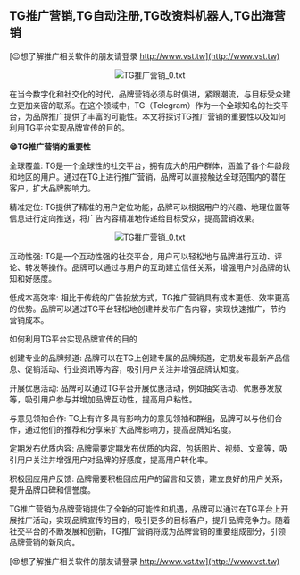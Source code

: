 ## **TG推广营销,TG自动注册,TG改资料机器人,TG出海营销**

[😍想了解推广相关软件的朋友请登录 http://www.vst.tw](http://www.vst.tw)

 <center><img src="https://vst.tw/MP4/tuiguang/png/8.png" alt="TG推广营销_0.txt"></center>

在当今数字化和社交化的时代，品牌营销必须与时俱进，紧跟潮流，与目标受众建立更加亲密的联系。在这个领域中，TG（Telegram）作为一个全球知名的社交平台，为品牌推广提供了丰富的可能性。本文将探讨TG推广营销的重要性以及如何利用TG平台实现品牌宣传的目的。

**😄TG推广营销的重要性**

全球覆盖: TG是一个全球性的社交平台，拥有庞大的用户群体，涵盖了各个年龄段和地区的用户。通过在TG上进行推广营销，品牌可以直接触达全球范围内的潜在客户，扩大品牌影响力。

精准定位: TG提供了精准的用户定位功能，品牌可以根据用户的兴趣、地理位置等信息进行定向推送，将广告内容精准地传递给目标受众，提高营销效果。

 <center><img src="https://vst.tw/MP4/tuiguang/png/6.png" alt="TG推广营销_0.txt"></center>

互动性强: TG是一个互动性强的社交平台，用户可以轻松地与品牌进行互动、评论、转发等操作。品牌可以通过与用户的互动建立信任关系，增强用户对品牌的认知和好感度。

低成本高效率: 相比于传统的广告投放方式，TG推广营销具有成本更低、效率更高的优势。品牌可以通过TG平台轻松地创建并发布广告内容，实现快速推广，节约营销成本。

如何利用TG平台实现品牌宣传的目的

创建专业的品牌频道: 品牌可以在TG上创建专属的品牌频道，定期发布最新产品信息、促销活动、行业资讯等内容，吸引用户关注并增强品牌认知度。

开展优惠活动: 品牌可以通过TG平台开展优惠活动，例如抽奖活动、优惠券发放等，吸引用户参与并增加品牌互动性，提高用户粘性。

与意见领袖合作: TG上有许多具有影响力的意见领袖和群组，品牌可以与他们合作，通过他们的推荐和分享来扩大品牌影响力，提高品牌知名度。

定期发布优质内容: 品牌需要定期发布优质的内容，包括图片、视频、文章等，吸引用户关注并增强用户对品牌的好感度，提高用户转化率。

积极回应用户反馈: 品牌需要积极回应用户的留言和反馈，建立良好的用户关系，提升品牌口碑和信誉度。

TG推广营销为品牌营销提供了全新的可能性和机遇，品牌可以通过在TG平台上开展推广活动，实现品牌宣传的目的，吸引更多的目标客户，提升品牌竞争力。随着社交平台的不断发展和创新，TG推广营销将成为品牌营销的重要组成部分，引领品牌营销的新风向。

[😍想了解推广相关软件的朋友请登录 http://www.vst.tw](http://www.vst.tw)



